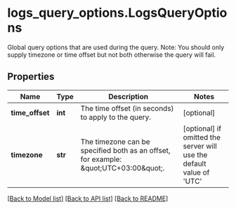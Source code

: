 # logs_query_options.LogsQueryOptions

Global query options that are used during the query. Note: You should only supply timezone or time offset but not both otherwise the query will fail.
## Properties
Name | Type | Description | Notes
------------ | ------------- | ------------- | -------------
**time_offset** | **int** | The time offset (in seconds) to apply to the query. | [optional] 
**timezone** | **str** | The timezone can be specified both as an offset, for example: \&quot;UTC+03:00\&quot;. | [optional]  if omitted the server will use the default value of 'UTC'

[[Back to Model list]](README.md#documentation-for-models) [[Back to API list]](README.md#documentation-for-api-endpoints) [[Back to README]](README.md)


